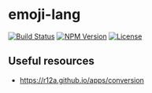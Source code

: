 # emoji-lang

[![Build Status](https://travis-ci.org/cameronhunter/emoji-lang.svg?branch=master)](https://travis-ci.org/cameronhunter/emoji-lang) [![NPM Version](https://img.shields.io/npm/v/emoji-lang.svg)](https://npmjs.org/package/emoji-lang) [![License](https://img.shields.io/npm/l/emoji-lang.svg)](https://github.com/cameronhunter/emoji-lang/blob/master/LICENSE.md)

## Useful resources

* https://r12a.github.io/apps/conversion
